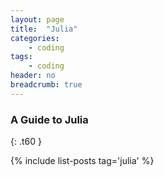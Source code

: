 ```yaml
---
layout: page
title:  "Julia"
categories:
    - coding
tags:
    - coding
header: no
breadcrumb: true
---
```


### A Guide to Julia
{: .t60 }

{% include list-posts tag='julia' %}

